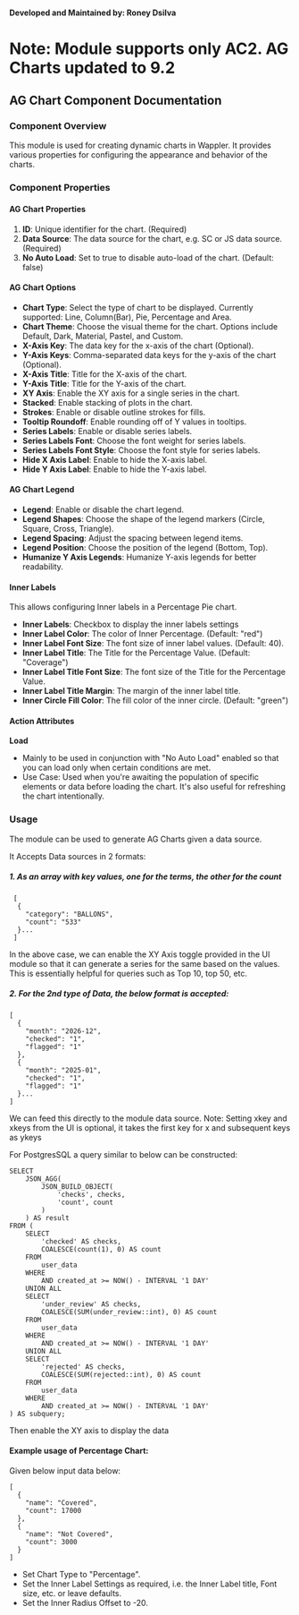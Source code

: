 #### Developed and Maintained by: Roney Dsilva

# Note: Module supports only AC2. AG Charts updated to 9.2

## AG Chart Component Documentation

### Component Overview

This module is used for creating dynamic charts in Wappler. It provides various properties for configuring the appearance and behavior of the charts.

### Component Properties

#### AG Chart Properties

1. **ID**: Unique identifier for the chart. (Required)
2. **Data Source**: The data source for the chart, e.g. SC or JS data source. (Required)
3. **No Auto Load**: Set to true to disable auto-load of the chart. (Default: false)

#### AG Chart Options

- **Chart Type**: Select the type of chart to be displayed. Currently supported: Line, Column(Bar), Pie, Percentage and Area.
- **Chart Theme**: Choose the visual theme for the chart. Options include Default, Dark, Material, Pastel, and Custom.
- **X-Axis Key**: The data key for the x-axis of the chart (Optional).
- **Y-Axis Keys**: Comma-separated data keys for the y-axis of the chart (Optional).
- **X-Axis Title**: Title for the X-axis of the chart.
- **Y-Axis Title**: Title for the Y-axis of the chart.
- **XY Axis**: Enable the XY axis for a single series in the chart.
- **Stacked**: Enable stacking of plots in the chart.
- **Strokes**: Enable or disable outline strokes for fills.
- **Tooltip Roundoff**: Enable rounding off of Y values in tooltips.
- **Series Labels**: Enable or disable series labels.
- **Series Labels Font**: Choose the font weight for series labels.
- **Series Labels Font Style**: Choose the font style for series labels.
- **Hide X Axis Label**: Enable to hide the X-axis label.
- **Hide Y Axis Label**: Enable to hide the Y-axis label.

#### AG Chart Legend

- **Legend**: Enable or disable the chart legend.
- **Legend Shapes**: Choose the shape of the legend markers (Circle, Square, Cross, Triangle).
- **Legend Spacing**: Adjust the spacing between legend items.
- **Legend Position**: Choose the position of the legend (Bottom, Top).
- **Humanize Y Axis Legends**: Humanize Y-axis legends for better readability.

#### Inner Labels
This allows configuring Inner labels in a Percentage Pie chart.

  - **Inner Labels**: Checkbox to display the inner labels settings
  - **Inner Label Color**: The color of Inner Percentage. (Default: "red")
  - **Inner Label Font Size**: The font size of inner label values. (Default: 40).
  - **Inner Label Title**: The Title for the Percentage Value. (Default: "Coverage")
  - **Inner Label Title Font Size**: The font size of the Title for the Percentage Value.
  - **Inner Label Title Margin**: The margin of the inner label title.
  - **Inner Circle Fill Color**: The fill color of the inner circle. (Default: "green")

#### Action Attributes

**Load**
- Mainly to be used in conjunction with "No Auto Load" enabled so that you can load only when certain conditions are met.
- Use Case: Used when you're awaiting the population of specific elements or data before loading the chart. It's also useful for refreshing the chart intentionally.

### Usage

The module can be used to generate AG Charts given a data source.

It Accepts Data sources in 2 formats:
##### 1. As an array with key values, one for the terms, the other for the count
```
 [
  {
    "category": "BALLONS",
    "count": "533"
  }...
 ]
```
In the above case, we can enable the XY Axis toggle provided in the UI module so that it can generate a series for the same based on the values.
This is essentially helpful for queries such as Top 10, top 50, etc.

##### 2. For the 2nd type of Data, the below format is accepted:
```
[
  {
    "month": "2026-12",
    "checked": "1",
    "flagged": "1"
  },
  {
    "month": "2025-01",
    "checked": "1",
    "flagged": "1"
  }...
]
```
We can feed this directly to the module data source.
Note: Setting xkey and xkeys from the UI is optional, it takes the first key for x and subsequent keys as ykeys

For PostgresSQL a query similar to below can be constructed:
```
SELECT
    JSON_AGG(
        JSON_BUILD_OBJECT(
            'checks', checks,
            'count', count
        )
    ) AS result
FROM (
    SELECT
        'checked' AS checks,
        COALESCE(count(1), 0) AS count
    FROM
        user_data
    WHERE
        AND created_at >= NOW() - INTERVAL '1 DAY'
    UNION ALL
    SELECT
        'under_review' AS checks,
        COALESCE(SUM(under_review::int), 0) AS count
    FROM
        user_data
    WHERE
        AND created_at >= NOW() - INTERVAL '1 DAY'
    UNION ALL
    SELECT
        'rejected' AS checks,
        COALESCE(SUM(rejected::int), 0) AS count
    FROM
        user_data
    WHERE
        AND created_at >= NOW() - INTERVAL '1 DAY'
) AS subquery;
```
Then enable the XY axis to display the data

#### Example usage of Percentage Chart:
Given below input data below:
```
[
  {
    "name": "Covered",
    "count": 17000
  },
  {
    "name": "Not Covered",
    "count": 3000
  }
]
```

- Set Chart Type to "Percentage".
- Set the Inner Label Settings as required, i.e. the Inner Label title, Font size, etc. or leave defaults.
- Set the Inner Radius Offset to -20.
